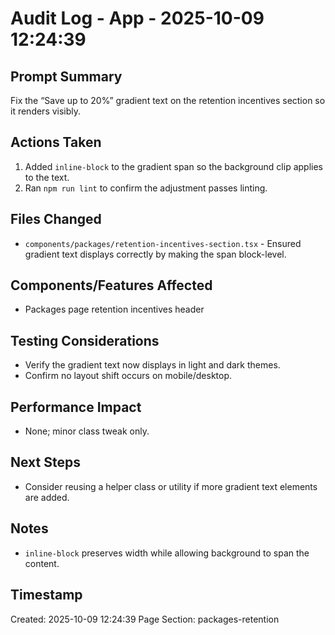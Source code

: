 # Audit Log - App - 2025-10-09 12:24:39

## Prompt Summary

Fix the “Save up to 20%” gradient text on the retention incentives section so it renders visibly.

## Actions Taken

1. Added `inline-block` to the gradient span so the background clip applies to the text.
2. Ran `npm run lint` to confirm the adjustment passes linting.

## Files Changed

- `components/packages/retention-incentives-section.tsx` - Ensured gradient text displays correctly by making the span block-level.

## Components/Features Affected

- Packages page retention incentives header

## Testing Considerations

- Verify the gradient text now displays in light and dark themes.
- Confirm no layout shift occurs on mobile/desktop.

## Performance Impact

- None; minor class tweak only.

## Next Steps

- Consider reusing a helper class or utility if more gradient text elements are added.

## Notes

- `inline-block` preserves width while allowing background to span the content.

## Timestamp

Created: 2025-10-09 12:24:39
Page Section: packages-retention
